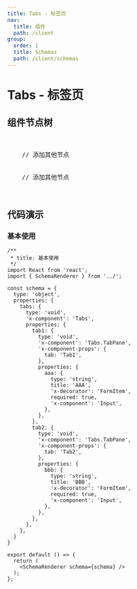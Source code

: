 ```yaml
---
title: Tabs - 标签页
nav:
  title: 组件
  path: /client
group:
  order: 1
  title: Schemas
  path: /client/schemas
---
```


# Tabs - 标签页

## 组件节点树

<pre lang="tsx">
<Tabs>
  <Tabs.TabPane title={'标签 1'}>
    // 添加其他节点
  </Tabs.TabPane>
  <Tabs.TabPane title={'标签 2'}>
    // 添加其他节点
  </Tabs.TabPane>
</Tabs>
</pre>

## 代码演示

### 基本使用

```tsx
/**
 * title: 基本使用
 */
import React from 'react';
import { SchemaRenderer } from '../';

const schema = {
  type: 'object',
  properties: {
    tabs: {
      type: 'void',
      'x-component': 'Tabs',
      properties: {
        tab1: {
          type: 'void',
          'x-component': 'Tabs.TabPane',
          'x-component-props': {
            tab: 'Tab1',
          },
          properties: {
            aaa: {
              type: 'string',
              title: 'AAA',
              'x-decorator': 'FormItem',
              required: true,
              'x-component': 'Input',
            },
          },
        },
        tab2: {
          type: 'void',
          'x-component': 'Tabs.TabPane',
          'x-component-props': {
            tab: 'Tab2',
          },
          properties: {
            bbb: {
              type: 'string',
              title: 'BBB',
              'x-decorator': 'FormItem',
              required: true,
              'x-component': 'Input',
            },
          },
        },
      },
    },
  }
}

export default () => {
  return (
    <SchemaRenderer schema={schema} />
  );
};
```
